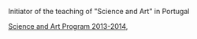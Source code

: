 Initiator of the teaching of "Science and Art" in Portugal

[Science and Art Program 2013-2014](https://webpages.ciencias.ulisboa.pt/~ommartins/docencia/ciencia_arte.htm), 


